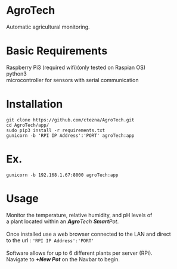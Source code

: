 # AgroTech
Automatic agricultural monitoring.
# Basic Requirements
Raspberry Pi3 (required wifi)(only tested on Raspian OS)
<br>
python3
<br>
microcontroller for sensors with serial communication
# Installation
`git clone https://github.com/ctezna/AgroTech.git`<br>
`cd AgroTech/app/`<br>
`sudo pip3 install -r requirements.txt`<br>
`gunicorn -b 'RPI IP Address':'PORT' agroTech:app`<br>
# Ex.
`gunicorn -b 192.168.1.67:8000 agroTech:app`
# Usage
Monitor the temperature, relative humidity, and pH levels of<br>
a plant located within an <em><b>Agro</b>Tech <b>Smart</b>Pot</em>.<br><br>
Once installed use a web browser connected to the LAN and direct<br>
to the url : `'RPI IP Address':'PORT'`<br><br>
Software allows for up to 6 different plants per server (RPi).<br>
Navigate to <strong><em>+New Pot</em></strong> on the Navbar to begin.
